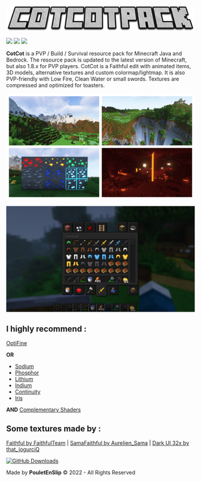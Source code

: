 [![](https://github.com/PouletEnSlip/pouletenslip.github.io/blob/main/pages/img/logo.png)](https://pouletenslip.github.io/pages/cotcotpack.html)

[![](https://img.shields.io/badge/1.8.x-version-44c62e?style=for-the-badge)](https://minecraft.fandom.com/wiki/Java_Edition_1.8) [![](https://img.shields.io/badge/1.18.x-version-44c62e?style=for-the-badge)](https://minecraft.fandom.com/wiki/Java_Edition_1.18) [![](https://img.shields.io/badge/Bedrock-version-44c62e?style=for-the-badge)](https://minecraft.fandom.com/wiki/Bedrock_Edition)

**CotCot** is a PVP / Build / Survival resource pack for Minecraft Java and Bedrock. The resource pack is updated to the latest version of Minecraft, but also 1.8.x for PVP players. CotCot is a Faithful edit with animated items, 3D models, alternative textures and custom colormap/lightmap. It is also PVP-friendly with Low Fire, Clean Water or small swords. Textures are compressed and optimized for toasters.

![0](https://github.com/PouletEnSlip/pouletenslip.github.io/blob/main/pages/img/0.png)

![1](https://github.com/PouletEnSlip/pouletenslip.github.io/blob/main/pages/img/1.png)

## I highly recommend :

[OptiFine](https://www.optifine.net/home)

**OR**
* [Sodium](https://www.curseforge.com/minecraft/mc-mods/sodium)
* [Phosphor](https://www.curseforge.com/minecraft/mc-mods/phosphor)
* [Lithium](https://www.curseforge.com/minecraft/mc-mods/lithium)
* [Indium](https://www.curseforge.com/minecraft/mc-mods/indium)
* [Continuity](https://www.curseforge.com/minecraft/mc-mods/continuity)
* [Iris](https://www.curseforge.com/minecraft/mc-mods/irisshaders)

**AND**
[Complementary Shaders](https://www.curseforge.com/minecraft/customization/complementary-shaders)

## Some textures made by :

[Faithful by FaithfulTeam](https://faithful.team) | [SamaFaithful by Aurelien_Sama](https://www.youtube.com/channel/UCM2e9ub5nKQIvYbIPxSTbOg) | [Dark UI 32x by that_jogurciQ](https://www.curseforge.com/minecraft/texture-packs/dark-ui-32x)

[![GitHub Downloads](https://img.shields.io/github/downloads/PouletEnSlip/CotCotPack/total?label=Downloads&logo=github&cacheSeconds=360)](https://github.com/PouletEnSlip/CotCotPack/releases)

Made by **PouletEnSlip** © 2022 - All Rights Reserved
